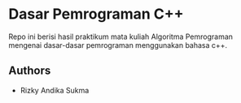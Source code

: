 # Dasar Pemrograman C++

Repo ini berisi hasil praktikum mata kuliah Algoritma Pemrograman mengenai dasar-dasar pemrograman menggunakan bahasa c++.

## Authors

- Rizky Andika Sukma
